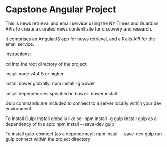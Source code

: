 # Capstone Angular Project

This is news retrieval and email service using the NY Times and Guardian APIs
to create a curated news content site for discovery and research.

It comprises an AngularJS app for news retrieval, and a Rails API for the email
service.

instructions:

cd into the root directory of the project

install node v4.4.5 or higher

install bower globally: 
    npm install -g bower 
    
install dependencies specified in bower: 
    bower install
    
Gulp commands are included to connect to a server locally within your dev environment.  

To Install Gulp:
	install globally like so: 
	    npm install -g gulp
	install gulp as a dependency of the app: 
	    npm install --save-dev gulp

To install gulp-connect [as a dependency]:
	npm install --save-dev gulp 
	run gulp connect within the project directory



